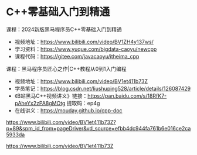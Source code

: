 # C++零基础入门到精通

课程：2024新版黑马程序员C++零基础入门到精通

- 视频地址：https://www.bilibili.com/video/BV1ZH4y137ws/
- 学习资料：https://www.yuque.com/bigdata-caoyu/newcpp
- 课程代码：https://gitee.com/javacaoyu/itheima_cpp

课程：黑马程序员匠心之作|C++教程从0到1入门编程

- 视频地址：https://www.bilibili.com/video/BV1et411b73Z
- 学员笔记：https://blog.csdn.net/liushuping528/article/details/126087429
- 《B站黑马C++视频讲义》链接：https://pan.baidu.com/s/18RfK7-pAheYx2zPA8gMOtg 提取码：ep4g
- 在线讲义：https://mouday.github.io/cpp-doc


https://www.bilibili.com/video/BV1et411b73Z?p=89&spm_id_from=pageDriver&vd_source=efbb4dc944fa761b6e016ce2ca5933da


https://www.bilibili.com/video/BV1et411b73Z